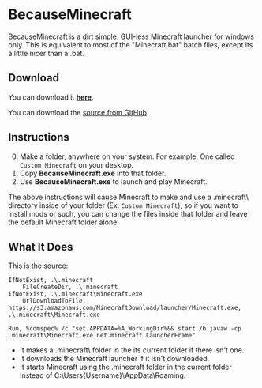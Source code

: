 BecauseMinecraft
================

BecauseMinecraft is a dirt simple, GUI-less Minecraft launcher for windows only. This is equivalent to most of the "Minecraft.bat" batch files, except its a little nicer than a .bat.

Download
--------
You can download it **[here](https://github.com/khamer/BecauseMinecraft/blob/master/BecauseMinecraft.exe?raw=true)**.

You can download the [source from GitHub](https://github.com/khamer/BecauseMinecraft).

Instructions
------------

0. Make a folder, anywhere on your system. For example, One called `Custom Minecraft` on your desktop.
0. Copy **BecauseMinecraft.exe** into that folder.
0. Use **BecauseMinecraft.exe** to launch and play Minecraft.

The above instructions will cause Minecraft to make and use a .minecraft\ directory inside of your folder (Ex: `Custom Minecraft`), so if you want to install mods or such, you can change the files inside that folder and leave the default Minecraft folder alone.

What It Does
------------

This is the source:
```autohotkey
IfNotExist, .\.minecraft
	FileCreateDir, .\.minecraft
IfNotExist, .\.minecraft\Minecraft.exe
	UrlDownloadToFile, https://s3.amazonaws.com/MinecraftDownload/launcher/Minecraft.exe, .\.minecraft\Minecraft.exe

Run, %comspec% /c "set APPDATA=%A_WorkingDir%&& start /b javaw -cp .minecraft\Minecraft.exe net.minecraft.LauncherFrame"
```
* It makes a .minecraft\ folder in the its current folder if there isn't one.
* It downloads the Minecraft launcher if it isn't downloaded.
* It starts Minecraft using the .minecraft folder in the current folder instead of C:\Users\{Username}\AppData\Roaming\.
